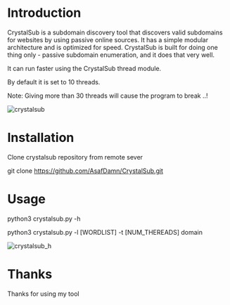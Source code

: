 # Introduction

CrystalSub is a subdomain discovery tool that discovers valid subdomains for websites by using passive online sources. It has a simple modular architecture and is optimized for speed. CrystalSub is built for doing one thing only - passive subdomain enumeration, and it does that very well.

It can run faster using the CrystalSub thread module.

By default it is set to 10 threads.

Note: Giving more than 30 threads will cause the program to break ..!

![crystalsub ](https://user-images.githubusercontent.com/47079684/89647004-57f6fb80-d8ac-11ea-93f4-680582902664.png)

# Installation

Clone crystalsub repository from remote sever 

git clone https://github.com/AsafDamn/CrystalSub.git

# Usage

python3 crystalsub.py -h

python3 crystalsub.py -l [WORDLIST] -t [NUM_THEREADS] domain

![crystalsub_h](https://user-images.githubusercontent.com/47079684/89647145-968cb600-d8ac-11ea-9d7e-140be9e20def.png)

# Thanks

Thanks for using my tool
